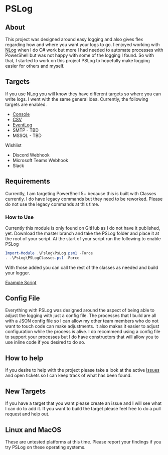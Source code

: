 # PSLog

## About

This project was designed around easy logging and also gives flex regarding how and where you want your logs to go.  I enjoyed working with [NLog](https://nlog-project.org) when I do C# work but more I had needed to automate processes with PowerShell but was not happy with some of the logging I found.  So with that, I started to work on this project PSLog to hopefully make logging easier for others and myself.

## Targets

If you use NLog you will know they have different targets so where you can write logs.  I went with the same general idea.  Currently, the following targets are enabled.

* [Console](https://github.com/luther38/PSLog/blob/master/docs/Targets/Console.md)
* [CSV](https://github.com/luther38/PSLog/blob/master/docs/Targets/CSV.md)
* [EventLog](https://github.com/luther38/PSLog/blob/master/docs/Targets/EventLog.md)
* SMTP - TBD
* MSSQL - TBD

Wishlist

* Discord Webhook
* Microsoft Teams Webhook
* Slack

## Requirements

Currently, I am targeting PowerShell 5+ because this is built with Classes currently.  I do have legacy commands but they need to be reworked.  Please do not use the legacy commands at this time.

### How to Use

Currently this module is only found on GitHub as I do not have it published, yet.  Download the master branch and take the PSLog folder and place it at the root of your script.  At the start of your script run the following to enable PSLog

```PowerShell
Import-Module .\Pslog\PsLog.psm1 -Force
. .\PsLog\PSLogClasses.ps1 -Force
```

With those added you can call the rest of the classes as needed and build your logger.

[Example Script](https://github.com/luther38/PSLog/blob/master/Examples/Basic-Logging.ps1)

## Config File

Everything with PSLog was designed around the aspect of being able to adjust the logging with just a config file.  The processes that I build are all with a JSON config file so I can allow my other team members who do not want to touch code can make adjustments.  It also makes it easier to adjust configuration while the process is alive.  I do recommend using a config file to support your processes but I do have constructors that will allow you to use inline code if you desired to do so.

## How to help

If you desire to help with the project please take a look at the active [Issues](https://github.com/luther38/PSLog/issues) and open tickets so I can keep track of what has been found.

## New Targets

If you have a target that you want please create an issue and I will see what I can do to add it.  If you want to build the target please feel free to do a pull request and help out.

## Linux and MacOS

These are untested platforms at this time.  Please report your findings if you try PSLog on these operating systems. 